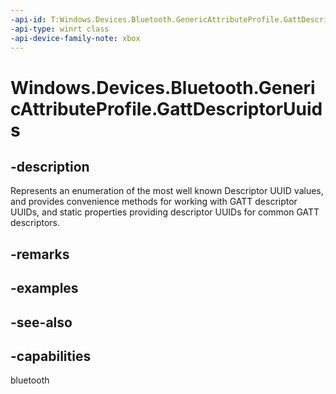 ```yaml
---
-api-id: T:Windows.Devices.Bluetooth.GenericAttributeProfile.GattDescriptorUuids
-api-type: winrt class
-api-device-family-note: xbox
---
```


<!-- Class syntax.
public class GattDescriptorUuids 
-->

# Windows.Devices.Bluetooth.GenericAttributeProfile.GattDescriptorUuids

## -description
Represents an enumeration of the most well known Descriptor UUID values, and provides convenience methods for working with GATT descriptor UUIDs, and static properties providing descriptor UUIDs for common GATT descriptors.



## -remarks

## -examples

## -see-also

## -capabilities
bluetooth

